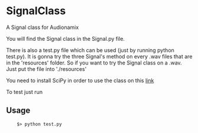 # SignalClass
A Signal class for Audionamix

You will find the Signal class in the Signal.py file.

There is also a test.py file which can be used (just by running python test.py).
It is gonna try the three Signal's method on every .wav files that are in the 'resources' folder.
So if you want to try the Signal class on a .wav. Just put the file into './resources'

You need to install SciPy in order to use the class on this <a href="http://www.scipy.org/install.html" target="_blank" >link</a>

To test just run
## Usage
		$> python test.py
